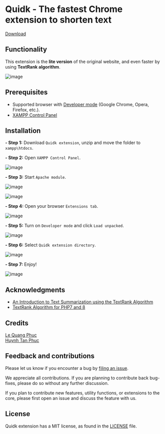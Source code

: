 # Quidk - The fastest Chrome extension to shorten text

[Download](https://mega.nz/file/Fe5jhZKQ#aN3FP9vsbWiM1XibPonuotOQRV5LB8ed0ammmOq5ty0)

## Functionality

This extension is the **lite version** of the original website, and even faster by using **TextRank algorithm**.

![image](https://user-images.githubusercontent.com/58034112/175827318-755e0dc6-587e-4beb-8604-7537f36dba70.png)

## Prerequisites
- Supported browser with [Developer mode](https://www.quora.com/How-do-I-enable-developer-mode-in-Google-Chrome) (Google Chrome, Opera, Firefox, etc.).
- [XAMPP Control Panel](https://www.apachefriends.org/download.html)

## Installation

**- Step 1:** Download `Quidk extension`, unzip and move the folder to `xampp\htdocs`.

**- Step 2:** Open `XAMPP Control Panel`.

![image](https://user-images.githubusercontent.com/58034112/175824455-78f75e64-003f-4c2c-b09c-04a7d8dedd43.png)

**- Step 3:** Start `Apache module`.

![image](https://user-images.githubusercontent.com/58034112/175824506-67b10f7e-2e39-4778-8e63-2557372cf7e3.png)

![image](https://user-images.githubusercontent.com/58034112/175824649-9a1393f4-b749-4374-a27c-fbd847e0a983.png)

**- Step 4:** Open your browser `Extensions tab`.

![image](https://user-images.githubusercontent.com/58034112/175825137-0f2fa33e-50d1-4d1b-8e84-66b985fa7485.png)

**- Step 5:** Turn on `Developer mode` and click `Load unpacked`.

![image](https://user-images.githubusercontent.com/58034112/175825278-93838404-37ff-4cbe-b003-f594a347854c.png)

**- Step 6:** Select `Quidk extension directory`.

![image](https://user-images.githubusercontent.com/58034112/175825467-5bc9aeb8-5db1-436d-81cb-e4d6b1dbb883.png)

**- Step 7:** Enjoy!

![image](https://user-images.githubusercontent.com/58034112/175845767-3ecd4b14-2d0a-4f5c-a1c7-897657836588.png)


## Acknowledgments
- [An Introduction to Text Summarization using the TextRank Algorithm](https://www.analyticsvidhya.com/blog/2018/11/introduction-text-summarization-textrank-python/)
- [TextRank Algorithm for PHP7 and 8](https://github.com/PHP-Science/TextRank)

## Credits
[Le Quang Phuc](https://www.facebook.com/phuc.lequang.9081/)</br>
[Huynh Tan Phuc](https://www.facebook.com/HtPuc)

## Feedback and contributions

Please let us know if you encounter a bug by [filing an issue](https://github.com/lqphuc123/Quidk/issues).

We appreciate all contributions. If you are planning to contribute back bug-fixes, please do so without any further discussion.

If you plan to contribute new features, utility functions, or extensions to the core, please first open an issue and discuss the feature with us.

## License

Quidk extension has a MIT license, as found in the [LICENSE](LICENSE) file.
